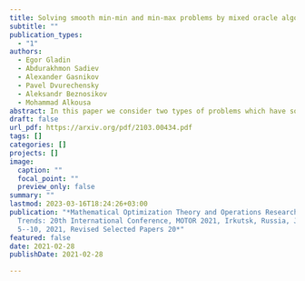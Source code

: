 ```yaml
---
title: Solving smooth min-min and min-max problems by mixed oracle algorithms
subtitle: ""
publication_types:
  - "1"
authors:
  - Egor Gladin
  - Abdurakhmon Sadiev
  - Alexander Gasnikov
  - Pavel Dvurechensky
  - Aleksandr Beznosikov
  - Mohammad Alkousa
abstract: In this paper we consider two types of problems which have some similarity in their structure, namely, min-min problems and min-max saddle-point problems. Our approach is based on considering the outer minimization problem as a minimization problem with inexact oracle. This inexact oracle is calculated via inexact solution of the inner problem, which is either a minimization or a maximization problem. Our main assumptions are that the problem is smooth and the available oracle is mixed: it is only possible to evaluate the gradient w.r.t. the outer block of variables which corresponds to the outer minimization problem, whereas for the inner problem only zeroth-order oracle is available. To solve the inner problem we use accelerated gradient-free method with zeroth-order oracle. To solve the outer problem we use either inexact variant of the Vaydya’s cutting-plane method or a variant of accelerated gradient method. As a result we propose a framework which leads to non-asymptotic complexity bounds for both min-min and min-max problems. Moreover, we estimate separately the number of first- and zeroth-order oracle calls which are sufficient to reach any desired accuracy.
draft: false
url_pdf: https://arxiv.org/pdf/2103.00434.pdf
tags: []
categories: []
projects: []
image:
  caption: ""
  focal_point: ""
  preview_only: false
summary: ""
lastmod: 2023-03-16T18:24:26+03:00
publication: "*Mathematical Optimization Theory and Operations Research: Recent
  Trends: 20th International Conference, MOTOR 2021, Irkutsk, Russia, July
  5--10, 2021, Revised Selected Papers 20*"
featured: false
date: 2021-02-28
publishDate: 2021-02-28

---
```

